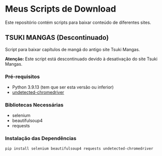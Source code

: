 # Meus Scripts de Download

Este repositório contém scripts para baixar conteúdo de diferentes sites.

## TSUKI MANGAS (Descontinuado)

Script para baixar capítulos de mangá do antigo site Tsuki Mangas.

**Atenção:** Este script está descontinuado devido à desativação do site Tsuki Mangas.

### Pré-requisitos

* Python 3.9.13 (tem que ser esta versão ou inferior)
* [undetected-chromedriver](https://github.com/ultrafunkamsterdam/undetected-chromedriver)

### Bibliotecas Necessárias

* selenium
* beautifulsoup4
* requests

### Instalação das Dependências

```bash
pip install selenium beautifulsoup4 requests undetected-chromedriver
